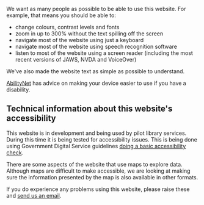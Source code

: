 We want as many people as possible to be able to use this website. For example, that means you should be able to:

- change colours, contrast levels and fonts
- zoom in up to 300% without the text spilling off the screen
- navigate most of the website using just a keyboard
- navigate most of the website using speech recognition software
- listen to most of the website using a screen reader (including the most recent versions of JAWS, NVDA and VoiceOver)

We've also made the website text as simple as possible to understand.

[AbilityNet](https://mcmw.abilitynet.org.uk/) has advice on making your device easier to use if you have a disability.

## Technical information about this website's accessibility

This website is in development and being used by pilot library services. During this time it is being tested for accessibility issues. This is being done using Government Digital Service guidelines [doing a basic accessibility check](https://www.gov.uk/government/publications/doing-a-basic-accessibility-check-if-you-cant-do-a-detailed-one/doing-a-basic-accessibility-check-if-you-cant-do-a-detailed-one).

There are some aspects of the website that use maps to explore data. Although maps are difficult to make accessible, we are looking at making sure the information presented by the map is also available in other formats.

If you do experience any problems using this website, please raise these and [send us an email](mailto:info@librarieshacked.org).
